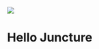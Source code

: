 [![](https://v3.juncture-digital.org/images/wb.svg)](https://v3.juncture-digital.org/wb)

# Hello Juncture
